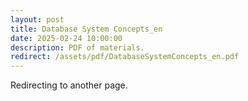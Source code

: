 ```yaml
---
layout: post
title: Database System Concepts_en
date: 2025-02-24 10:00:00
description: PDF of materials.
redirect: /assets/pdf/DatabaseSystemConcepts_en.pdf
---
```


Redirecting to another page.
